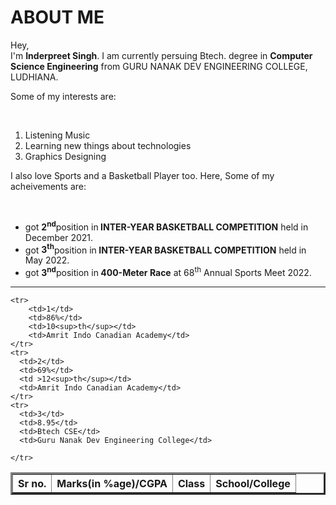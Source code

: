 
<html lang="en">
<head>
  <meta charset="UTF-8">
  <meta http-equiv="X-UA-Compatible" content="IE=edge">
  <meta name="viewport" content="width=device-width, initial-scale=1.0">
<!--   <title>Inderpreet Singh website</title> -->
</head>
<body>
  <b><h1>ABOUT ME</h1></b>
  <p>Hey,<br>I'm <b>Inderpreet Singh</b>. 
    I am currently persuing Btech. degree in 
    <b>Computer Science Engineering</b> 
    from GURU NANAK DEV ENGINEERING COLLEGE, LUDHIANA.
  </p>
  <div>
    <p>Some of my interests are:</p><br>
    <ol >
      <li>Listening Music</li>
      <li>Learning new things about technologies</li>
      <li>Graphics Designing </li>
    </ol>
  </div>
  <div>
    <p>I also love Sports and a Basketball Player too. Here, Some of my acheivements are:</p><br>
    <ul type='disc' >
      <li>got <b>2<sup>nd</sup></b>position in<b> INTER-YEAR BASKETBALL COMPETITION</b> held in December 2021.</li>
      <li>got <b>3<sup>th</sup></b>position in<b> INTER-YEAR BASKETBALL COMPETITION</b> held in May 2022.</li>
      <li>got <b>3<sup>nd</sup></b>position in<b> 400-Meter Race</b> at 68<sup>th</sup> Annual Sports Meet 2022.</li>
    </ul>
  </div>
  <hr>
  <table border="3">
    <th>Sr no.</th>
    <th>Marks(in %age)/CGPA</th>
    <th>Class</th>
    <th>School/College</th>

    <tr>
        <td>1</td>
        <td>86%</td>
        <td>10<sup>th</sup></td>
        <td>Amrit Indo Canadian Academy</td>
    </tr>
    <tr>
      <td>2</td>
      <td>69%</td>
      <td >12<sup>th</sup></td>
      <td>Amrit Indo Canadian Academy</td>
    </tr>
    <tr>
      <td>3</td>
      <td>8.95</td>
      <td>Btech CSE</td>
      <td>Guru Nanak Dev Engineering College</td>

    </tr>
</table>

</body>
</html>
